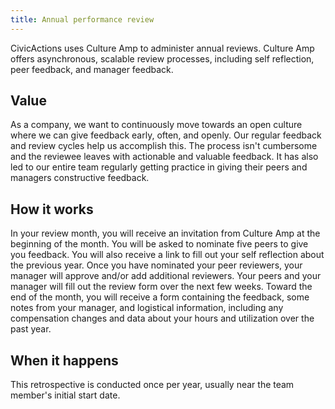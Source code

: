```yaml
---
title: Annual performance review
---
```


CivicActions uses Culture Amp to administer annual reviews. Culture Amp offers asynchronous, scalable review processes, including self reflection, peer feedback, and manager feedback.

## Value

As a company, we want to continuously move towards an open culture where we can give feedback early, often, and openly.
Our regular feedback and review cycles help us accomplish this. The process isn't cumbersome and the reviewee leaves with actionable and valuable feedback. It has also led to our entire team regularly getting practice in giving their peers and managers constructive feedback.

## How it works

In your review month, you will receive an invitation from Culture Amp at the beginning of the month. You will be asked to nominate five peers to give you feedback. You will also receive a link to fill out your self reflection about the previous year. Once you have nominated your peer reviewers, your manager will approve and/or add additional reviewers. Your peers and your manager will fill out the review form over the next few weeks. Toward the end of the month, you will receive a form containing the feedback, some notes from your manager, and logistical information, including any compensation changes and data about your hours and utilization over the past year.

## When it happens

This retrospective is conducted once per year, usually near the team member's initial start date.
